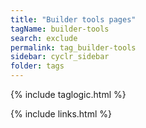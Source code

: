 ```yaml
---
title: "Builder tools pages"
tagName: builder-tools
search: exclude
permalink: tag_builder-tools
sidebar: cyclr_sidebar
folder: tags
---
```


{% include taglogic.html %}

{% include links.html %}
